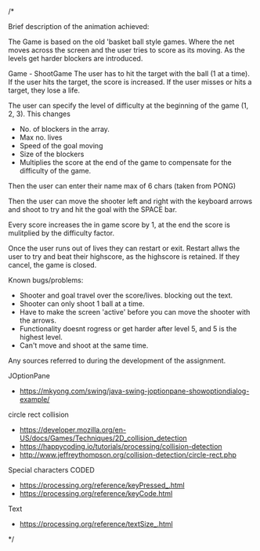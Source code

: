 /*

 Brief description of the animation achieved:
 
 The Game is based on the old 'basket ball style games. 
 Where the net moves across the screen and the user tries to score as its moving. As the levels get harder blockers are introduced.
 
 Game - ShootGame
 The user has to hit the target with the ball (1 at a time).
 If the user hits the target, the score is increased. If the user misses or hits a target, they lose a life.
 
 The user can specify the level of difficulty at the beginning of the game (1, 2, 3).
 This changes 
 - No. of blockers in the array.
 - Max no. lives
 - Speed of the goal moving
 - Size of the blockers
 - Multiplies the score at the end of the game to compensate for the difficulty of the game.
 
 Then the user can enter their name max of 6 chars (taken from PONG)
 
 Then the user can move the shooter left and right with the keyboard arrows and shoot to try and hit the goal with the SPACE bar.
 
 Every score increases the in game score by 1, at the end the score is mulitplied by the difficulty factor.
 
 Once the user runs out of lives they can restart or exit.
 Restart allws the user to try and beat their highscore, as the highscore is retained.
 If they cancel, the game is closed.
 
 Known bugs/problems:
 - Shooter and goal travel over the score/lives. blocking out the text.
 - Shooter can only shoot 1 ball at a time.
 - Have to make the screen 'active' before you can move the shooter with the arrows.
 - Functionality doesnt rogress or get harder after level 5, and 5 is the highest level.
 - Can't move and shoot at the same time.
 
 
 Any sources referred to during the development of the assignment.
 
 JOptionPane
 - https://mkyong.com/swing/java-swing-joptionpane-showoptiondialog-example/
 
 circle rect collision
 
 - https://developer.mozilla.org/en-US/docs/Games/Techniques/2D_collision_detection
 - https://happycoding.io/tutorials/processing/collision-detection
 - http://www.jeffreythompson.org/collision-detection/circle-rect.php
 
 Special characters CODED
 
 - https://processing.org/reference/keyPressed_.html
 - https://processing.org/reference/keyCode.html
 
 Text
 - https://processing.org/reference/textSize_.html
 
 */
